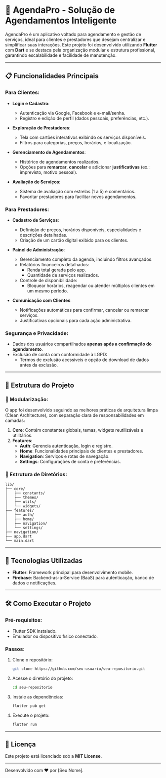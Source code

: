 
# 📅 AgendaPro - Solução de Agendamentos Inteligente

AgendaPro é um aplicativo voltado para agendamento e gestão de serviços, ideal para clientes e prestadores que desejam centralizar e simplificar suas interações. Este projeto foi desenvolvido utilizando **Flutter** com **Dart** e se destaca pela organização modular e estrutura profissional, garantindo escalabilidade e facilidade de manutenção.

---

## 📋 Funcionalidades Principais

### Para Clientes:
- **Login e Cadastro**:
  - Autenticação via Google, Facebook e e-mail/senha.
  - Registro e edição de perfil (dados pessoais, preferências, etc.).

- **Exploração de Prestadores**:
  - Tela com cartões interativos exibindo os serviços disponíveis.
  - Filtros para categorias, preços, horários, e localização.

- **Gerenciamento de Agendamentos**:
  - Histórico de agendamentos realizados.
  - Opções para **remarcar**, **cancelar** e adicionar **justificativas** (ex.: imprevisto, motivo pessoal).

- **Avaliação de Serviços**:
  - Sistema de avaliação com estrelas (1 a 5) e comentários.
  - Favoritar prestadores para facilitar novos agendamentos.

### Para Prestadores:
- **Cadastro de Serviços**:
  - Definição de preços, horários disponíveis, especialidades e descrições detalhadas.
  - Criação de um cartão digital exibido para os clientes.

- **Painel de Administração**:
  - Gerenciamento completo da agenda, incluindo filtros avançados.
  - Relatórios financeiros detalhados:
    - Renda total gerada pelo app.
    - Quantidade de serviços realizados.
  - Controle de disponibilidade:
    - Bloquear horários, reagendar ou atender múltiplos clientes em um mesmo período.

- **Comunicação com Clientes**:
  - Notificações automáticas para confirmar, cancelar ou remarcar serviços.
  - Justificativas opcionais para cada ação administrativa.

### Segurança e Privacidade:
- Dados dos usuários compartilhados **apenas após a confirmação do agendamento**.
- Exclusão de conta com conformidade à LGPD:
  - Termos de exclusão acessíveis e opção de download de dados antes da exclusão.

---

## 📂 Estrutura do Projeto

### 🌟 Modularização:
O app foi desenvolvido seguindo as melhores práticas de arquitetura limpa (Clean Architecture), com separação clara de responsabilidades em camadas:

1. **Core**: Contém constantes globais, temas, widgets reutilizáveis e utilitários.
2. **Features**:
   - **Auth**: Gerencia autenticação, login e registro.
   - **Home**: Funcionalidades principais de clientes e prestadores.
   - **Navigation**: Serviços e rotas de navegação.
   - **Settings**: Configurações de conta e preferências.

### 🌲 Estrutura de Diretórios:
```plaintext
lib/
├── core/
│   ├── constants/
│   ├── themes/
│   ├── utils/
│   └── widgets/
├── features/
│   ├── auth/
│   ├── home/
│   ├── navigation/
│   └── settings/
├── navigation/
├── app.dart
└── main.dart
```

---

## 🚀 Tecnologias Utilizadas
- **Flutter**: Framework principal para desenvolvimento mobile.
- **Firebase**: Backend-as-a-Service (BaaS) para autenticação, banco de dados e notificações.

---

## 🛠️ Como Executar o Projeto

### Pré-requisitos:
- Flutter SDK instalado.
- Emulador ou dispositivo físico conectado.

### Passos:
1. Clone o repositório:
   ```bash
   git clone https://github.com/seu-usuario/seu-repositorio.git
   ```
2. Acesse o diretório do projeto:
   ```bash
   cd seu-repositorio
   ```
3. Instale as dependências:
   ```bash
   flutter pub get
   ```
4. Execute o projeto:
   ```bash
   flutter run
   ```

---

## 📜 Licença
Este projeto está licenciado sob a **MIT License**.

---

Desenvolvido com ❤️ por [Seu Nome].
